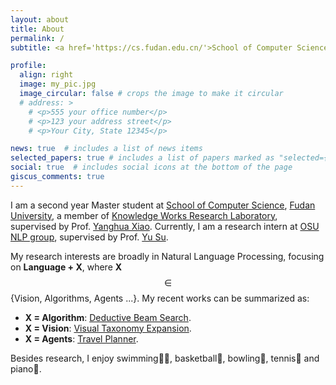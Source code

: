 ```yaml
---
layout: about
title: About
permalink: /
subtitle: <a href='https://cs.fudan.edu.cn/'>School of Computer Science, Fudan University</a>

profile:
  align: right
  image: my_pic.jpg
  image_circular: false # crops the image to make it circular
  # address: >
    # <p>555 your office number</p>
    # <p>123 your address street</p>
    # <p>Your City, State 12345</p>

news: true  # includes a list of news items
selected_papers: true # includes a list of papers marked as "selected={true}"
social: true  # includes social icons at the bottom of the page
giscus_comments: true
---
```


I am a second year Master student at [School of Computer Science](https://cs.fudan.edu.cn/), [Fudan University](https://www.fudan.edu.cn/), a member of [Knowledge Works Research Laboratory](http://kw.fudan.edu.cn/), supervised by Prof.
[Yanghua Xiao](https://scholar.google.com/citations?user=odFW4FoAAAAJ).
Currently, I am a research intern at [OSU NLP group](https://twitter.com/osunlp), supervised by Prof. [Yu Su](https://ysu1989.github.io/).

<!-- Also, I was a research intern at [OSU NLP group](https://twitter.com/osunlp), supervised by Prof. [Yu Su](https://ysu1989.github.io/).
Currently, I am a research intern at [LUKA Group](https://luka-group.github.io/index.html), supervised by Prof. [Muhao Chen](https://muhaochen.github.io/). -->

My research interests are broadly in Natural Language Processing, focusing on **Language + X**, where **X** $$ \in $$ {Vision, Algorithms, Agents ...}.
My recent works can be summarized as:

- **X = Algorithm**: [Deductive Beam Search](https://arxiv.org/abs/2401.17686).
- **X = Vision**: [Visual Taxonomy Expansion](https://dl.acm.org/doi/abs/10.1145/3581783.3613845).
- **X = Agents**: [Travel Planner](https://osu-nlp-group.github.io/TravelPlanner/).

Besides research, I enjoy swimming🏊‍♂️, basketball🏀, bowling🎳, tennis🎾 and piano🎹.
